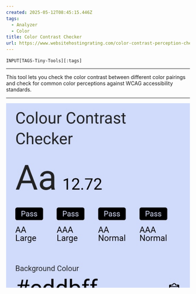 ```yaml
---
created: 2025-05-12T08:45:15.446Z
tags: 
  - Analyzer
  - Color
title: Color Contrast Checker
url: https://www.websitehostingrating.com/color-contrast-perception-checker/
---
```

```meta-bind
INPUT[TAGS-Tiny-Tools][:tags]
```

___
This tool lets you check the color contrast between different color pairings and check for common color perceptions against WCAG accessibility standards.
___

![](_attachments/color-contrast-checker.jpg)
